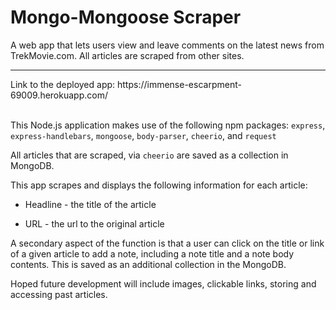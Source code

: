 # Mongo-Mongoose Scraper
A web app that lets users view and leave comments on the latest news from TrekMovie.com. All articles are scraped from other sites.
<hr>
Link to the deployed app: https://immense-escarpment-69009.herokuapp.com/
<br><br>

This Node.js application makes use of the following npm packages: `express`, `express-handlebars`, `mongoose`, `body-parser`, `cheerio`, and `request`

All articles that are scraped, via `cheerio` are saved as a collection in MongoDB.

This app scrapes and displays the following information for each article:

 * Headline - the title of the article

 * URL - the url to the original article

A secondary aspect of the function is that a user can click on the title or link of a given article to add a note, including a note title and a note body contents.  This is saved as an additional collection in the MongoDB.

Hoped future development will include images, clickable links, storing and accessing past articles.

 
 
